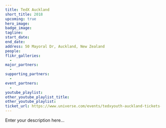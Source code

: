 ```yaml
---
title: TedX Auckland
short_title: 2018
upcoming: true
hero_image:
badge_image:
tagline:
start_date:
end_date:
address: 50 Mayoral Dr, Auckland, New Zealand
people:
flikr_galleries:
  -
major_partners:
  -
supporting_partners:
  -
event_partners:
  -
youtube_playlist:
other_youtube_playlist_title:
other_youtube_playlist:
ticket_url: https://www.universe.com/events/tedxyouth-auckland-tickets-auckland-C4ZGY0
---
```


Enter your description here...
